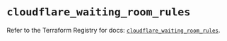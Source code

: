 # `cloudflare_waiting_room_rules`

Refer to the Terraform Registry for docs: [`cloudflare_waiting_room_rules`](https://registry.terraform.io/providers/cloudflare/cloudflare/5.11.0/docs/resources/waiting_room_rules).
